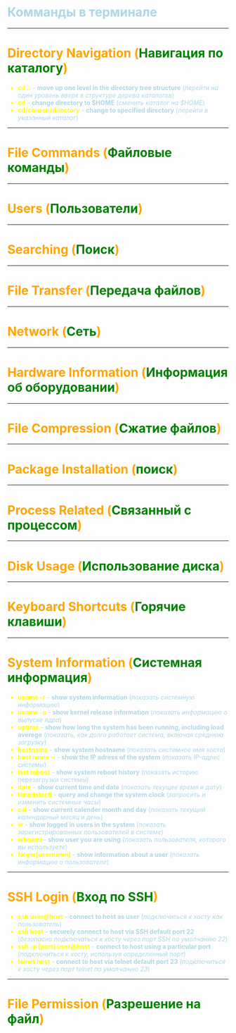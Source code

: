 # <span style="color:lightblue">Комманды в терминале</span>

***
# <span style="color:orange">Directory Navigation (<span style="color:green">Навигация по каталогу</span>)</span>

<span style="color:yellow">  

* **cd ..**   <span style="color:lightblue">  - **move up one level in the directory tree structure** (*перейти на один уровень вверх в структуре дерева каталогов*) </span>
* **cd** <span style="color:lightblue">  - **change directory to $HOME** (*сменить каталог на $HOME*) </span>
* **cd/chosen/directory** <span style="color:lightblue">  - **change to specified directory** (*перейти в указанный каталог*) </span>

</span>

***
# <span style="color:orange">File Commands (<span style="color:green">Файловые команды</span>)</span>

***
# <span style="color:orange">Users (<span style="color:green">Пользователи</span>)</span>

***
# <span style="color:orange">Searching (<span style="color:green">Поиск</span>)</span>

***
# <span style="color:orange">File Transfer (<span style="color:green">Передача файлов</span>)</span>

***
# <span style="color:orange">Network (<span style="color:green">Сеть</span>)</span>

***
# <span style="color:orange">Hardware Information (<span style="color:green">Информация об оборудовании</span>)</span>

***
# <span style="color:orange">File Compression (<span style="color:green">Сжатие файлов</span>)</span>

***
# <span style="color:orange">Package Installation (<span style="color:green">поиск</span>)</span>

***
# <span style="color:orange">Process Related (<span style="color:green">Связанный с процессом</span>)</span>

***
# <span style="color:orange">Disk Usage (<span style="color:green">Использование диска</span>)</span>

***
# <span style="color:orange">Keyboard Shortcuts (<span style="color:green">Горячие клавиши</span>)</span>

***
# <span style="color:orange">System Information (<span style="color:green">Системная информация</span>)</span>

<span style="color:yellow"> 

* **uname -r** <span style="color:lightblue">  - **show system information** (*показать системную информацию*) </span>
* **uname -a** <span style="color:lightblue">  - **show kernel release information** (*показать информацию о выпуске ядра*) </span>
* **uptime** <span style="color:lightblue">  - **show how long the system has been running, including load averege** (*показать, как долго работает система, включая среднюю загрузку*) </span>
* **hostname** <span style="color:lightblue">  - **show system hostname** (*показать системное имя хоста*) </span>
* **host name -i** <span style="color:lightblue">  - **show the IP adress of the system** (*показать IP-адрес системы*) </span>
* **last reboot** <span style="color:lightblue">  - **show system reboot history** (показать историю перезагрузки системы) </span>
* **date** <span style="color:lightblue">  - **show current time and date** (*показать текущее время и дату*) </span>
* **timedatectl** <span style="color:lightblue">  - **query and change the system clock** (*запросить и изменить системные часы*) </span>
* **cal** <span style="color:lightblue">  - **show current calender month and day** (*показать текущий календарный месяц и день*) </span>
* **w** <span style="color:lightblue">  - **show logged in users in the system** (*показать зарегистрированных пользователей в системе*) </span>
* **whoami** <span style="color:lightblue">  - **show user you are using** (*показать пользователя, которого вы используете*) </span>
* **finger[username]** <span style="color:lightblue">  - **show information about a user** (*показать информацию о пользователе*) </span>

</span>

***
# <span style="color:orange">SSH Login (<span style="color:green">Вход по SSH</span>)</span>

<span style="color:yellow">

* **ssh user@host** <span style="color:lightblue">  - **connect to host as user** (*подключиться к хосту как пользователь*) </span>
* **ssh host** <span style="color:lightblue">  - **securely connect to host via SSH default port 22** (*безопасно подключаться к хосту через порт SSH по умолчанию 22*) </span>
* **ssh -p [port] user@host** <span style="color:lightblue">  - **connect to host using a particular port** (*подключиться к хосту, используя определенный порт*) </span>
* **telnet host** <span style="color:lightblue">  - **connect to host via telnet default port 23** (*подключиться к хосту через порт telnet по умолчанию 23*) </span>

</span>

***
# <span style="color:orange">File Permission (<span style="color:green">Разрешение на файл</span>)</span>
